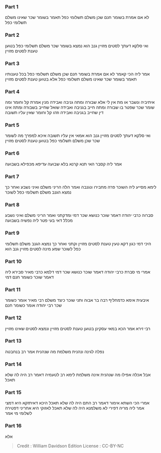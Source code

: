 
### Part 1
לא אם אמרת בשומר חנם שכן משלם תשלומי כפל תאמר בשומר שכר שאינו משלם תשלומי כפל

### Part 2
ואי סלקא דעתך לסטים מזויין גנב הוא נמצא בשומר שכר משלם תשלומי כפל בטוען טענת לסטים מזויין

### Part 3
אמר ליה הכי קאמר לא אם אמרת בשומר חנם שכן משלם תשלומי כפל בכל טענותיו תאמר בשומר שכר שאינו משלם תשלומי כפל אלא בטוען טענת לסטים מזויין

### Part 4
איתיביה ונשבר או מת אין לי אלא שבורה ומתה גניבה ואבידה מנין אמרת קל וחומר ומה שומר שכר שפטר בו שבורה ומתה חייב בגניבה ואבידה שואל שחייב בשבורה ומתה אינו דין שחייב בגניבה ואבידה וזהו קל וחומר שאין עליו תשובה

### Part 5
ואי סלקא דעתך לסטים מזויין גנב הוא אמאי אין עליו תשובה איכא למפרך מה לשומר שכר שכן משלם תשלומי כפל בטוען טענת לסטים מזויין

### Part 6
אמר ליה קסבר האי תנא קרנא בלא שבועה עדיפא מכפילא בשבועה

### Part 7
לימא מסייע ליה השוכר פרה מחבירו ונגנבה ואמר הלה הריני משלם ואיני נשבע ואחר כך נמצא הגנב משלם תשלומי כפל לשוכר

### Part 8
סברוה כרבי יהודה דאמר שוכר כנושא שכר דמי ומדקתני ואמר הריני משלם ואיני נשבע מכלל דאי בעי פטר ליה נפשיה בשבועה

### Part 9
היכי דמי כגון דקא טעין טענת לסטים מזויין וקתני ואחר כך נמצא הגנב משלם תשלומי כפל לשוכר שמע מינה לסטים מזויין גנב הוא

### Part 10
אמרי מי סברת כרבי יהודה דאמר שוכר כנושא שכר דמי דלמא כרבי מאיר סבירא ליה דאמר שוכר כשומר חנם דמי

### Part 11
איבעית אימא כדמחליף רבה בר אבוה ותני שוכר כיצד משלם רבי מאיר אומר כשומר שכר רבי יהודה אומר כשומר חנם

### Part 12
רבי זירא אמר הכא במאי עסקינן בטוען טענת לסטים מזויין ונמצא לסטים שאינו מזויין

### Part 13
נפלה לגינה ונהנית משלמת מה שנהנית אמר רב בנחבטה

### Part 14
אבל אכלה אפילו מה שנהנית אינה משלמת לימא רב לטעמיה דאמר רב היה לה שלא תאכל

### Part 15
אמרי הכי השתא אימור דאמר רב התם היה לה שלא תאכל היכא דאיתזקא היא דמצי אמר ליה מריה דפירי לא משלמנא היה לה שלא תאכל לאזוקי היא אחריני דפטירה לשלומי מי אמר

### Part 16
אלא

>Credit : William Davidson Edition
>License : CC-BY-NC
